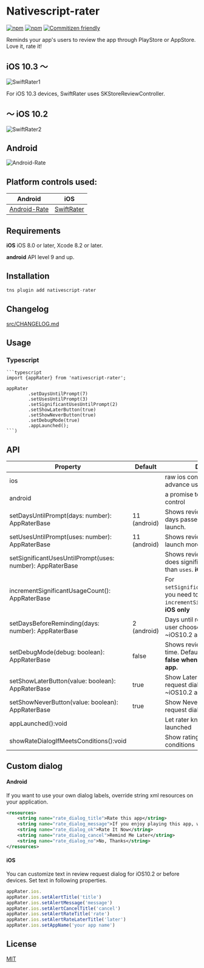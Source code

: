 # Nativescript-rater

[![npm](https://img.shields.io/npm/v/nativescript-rater.svg)](https://www.npmjs.com/package/nativescript-rater)
[![npm](https://img.shields.io/npm/dt/nativescript-rater.svg?label=npm%20downloads)](https://www.npmjs.com/package/nativescript-rater)
[![Commitizen friendly](https://img.shields.io/badge/commitizen-friendly-brightgreen.svg)](http://commitizen.github.io/cz-cli/)

Reminds your app's users to review the app through PlayStore or AppStore. Love it, rate it! 

## iOS 10.3 〜
![SwiftRater1](./Resource/ios1.gif)

For iOS 10.3 devices, SwiftRater uses SKStoreReviewController.

## 〜 iOS 10.2
![SwiftRater2](./Resource/ios2.gif)

## Android

![Android-Rate](./Resource/android.png)

## Platform controls used:
Android |   iOS
---------- | -------
[Android-Rate](https://github.com/hotchemi/Android-Rate) | [SwiftRater](https://github.com/takecian/SwiftRater)

## Requirements

**iOS** iOS 8.0 or later, Xcode 8.2 or later.

**android** API level 9 and up.


## Installation

```javascript
tns plugin add nativescript-rater
```

## Changelog
[src/CHANGELOG.md](./src/CHANGELOG.md)

## Usage 

### Typescript

	```typescript
	import {appRater} from 'nativescript-rater';
	
    appRater
            .setDaysUntilPrompt(7)
            .setUsesUntilPrompt(3)
            .setSignificantUsesUntilPrompt(2)
            .setShowLaterButton(true)
            .setShowNeverButton(true)
            .setDebugMode(true)
            .appLaunched();
    ```)

## API
    
| Property | Default | Description |
| --- | --- | --- |
| ios |  | raw ios control, see below for advance usage |
| android |  | a promise to get raw android control |
| setDaysUntilPrompt(days: number): AppRaterBase | 11 (android) | Shows review request if `days` days passed since first app launch. |
| setUsesUntilPrompt(uses: number): AppRaterBase | 11 (android) | Shows review request if users launch more than `uses` times. |
| setSignificantUsesUntilPrompt(uses: number): AppRaterBase |  | Shows review request if user does significant actions more than `uses`. **iOS only** |
| incrementSignificantUsageCount(): AppRaterBase |  | For `setSignificantUsesUntilPrompt`, you need to add `incrementSignificantUsageCount`. **iOS only** |
| setDaysBeforeReminding(days: number): AppRaterBase | 2 (android) | Days until reminder popup if the user chooses rate later, valid for ~iOS10.2 and Android . |
| setDebugMode(debug: boolean): AppRaterBase | false | Shows review request every time. Default false. **need to set false when you submit your app.** |
| setShowLaterButton(value: boolean): AppRaterBase | true | Show Later button in review request dialong, valid for ~iOS10.2 and Android. |
| setShowNeverButton(value: boolean): AppRaterBase | true | Show Never button in review request dialong. **Android only**  |
| appLaunched():void |  | Let rater know that your app is launched  |
| showRateDialogIfMeetsConditions():void |  | Show rating dialog if meets conditions |

## Custom dialog

#### Android
If you want to use your own dialog labels, override string xml resources on your application.

```xml
<resources>
    <string name="rate_dialog_title">Rate this app</string>
    <string name="rate_dialog_message">If you enjoy playing this app, would you mind taking a moment to rate it? It won\'t take more than a minute. Thanks for your support!</string>
    <string name="rate_dialog_ok">Rate It Now</string>
    <string name="rate_dialog_cancel">Remind Me Later</string>
    <string name="rate_dialog_no">No, Thanks</string>
</resources>
```

#### iOS
You can customize text in review request dialog for iOS10.2 or before devices. Set text in following properties.

```typescript
appRater.ios.
appRater.ios.setAlertTitle('title')
appRater.ios.setAlertMessage('message')
appRater.ios.setAlertCancelTitle('cancel')
appRater.ios.setAlertRateTitle('rate')
appRater.ios.setAlertRateLaterTitle('later')
appRater.ios.setAppName('your app name')
```

    
## License

[MIT](http://gogoout.mit-license.org/)
